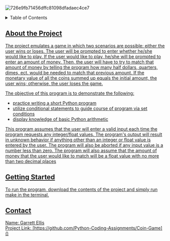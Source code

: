![726e9fb71456dffc81098dfadaec4ce7](https://github.com/Python-Coding-Assignments/Coin-Game/assets/154717520/fbcd8e86-0a5f-4c59-9a86-ecbdfa9b93ca)

<details>
<summary>Table of Contents</summary>
<ol><li><a href='#about-the-project'>About the Project</a></li>
<li><a href='#getting-started'>Getting Started</li>
<li><a href='#Contact'>Contact</ol>
</details>

## About the Project
The project emulates a game in which two scenarios are possible: either the user wins or loses.  The user will be prompted to enter whether he/she would like to play.  If the user would like to play, he/she will be prompted to enter an amount of money.  Then, the user will have to try to match that amount of money by telling the program how many half dollars, quarters, dimes, ect. would be needed to match that previous amount.  If the monetary value of all the coins summed up equals the initial amount, the user wins; otherwise, the user loses the game.

The objective of this program is to demonstrate the following: 
* practice writing a short Python program
* utilize conditional statements to guide course of program via set conditions
* display knowledge of basic Python arithmetic

This program assumes that the user will enter a valid input each time the program requests any integer/float values.  The program's output will result in unknown behavior if anything other than an integer or float value is entered by the user.  The program will also be aborted if any input value is a number less than zero.  The program will also assume that the amount of money that the user would like to match will be a float value with no more than two decimal places

## Getting Started
To run the program, download the contents of the project and simply run make in the terminal.

## Contact
Name: Garrett Ellis\
Project Link: [https://github.com/Python-Coding-Assignments/Coin-Game]()
